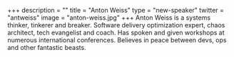 +++
description = ""
title = "Anton Weiss"
type = "new-speaker"
twitter = "antweiss"
image = "anton-weiss.jpg"
+++
Anton Weiss is a systems thinker, tinkerer and breaker. 
Software delivery optimization expert, chaos architect, tech evangelist and coach. 
Has spoken and given workshops at numerous international conferences. 
Believes in peace between devs, ops and other fantastic beasts.